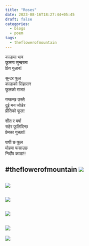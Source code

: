 ```yaml
---
title: "Roses"
date: 2023-08-16T18:27:44+05:45
draft: false
categories:
  - blogs
  - poem
tags:
  - theflowerofmountain
---
```


काडामा भाव  
फूलमा सुन्दरता  
प्रिय गुलाब! <!--more-->

सुन्दर फूल  
काडाको सिंहासन  
फूलको राजा!

गम्कन्छ उस्तै  
दुई मन जोडेर  
प्रीतिको फूल!

शीत र बर्षा  
सहेर फूलिदिन्छ  
प्रेमका गुच्छा!!

पापी छ फूल  
मोहमा फसाउछ  
निर्दोष काडा!!

#theflowerofmountain
![](https://biochemicalmind.wordpress.com/wp-content/uploads/2023/01/20191012_065354-1.jpg?w=572)
---
![](https://biochemicalmind.wordpress.com/wp-content/uploads/2023/01/20191012_065451.jpg?w=572)
---
![](https://biochemicalmind.wordpress.com/wp-content/uploads/2023/01/20190820_071837-1.jpg?w=921)
---
![](https://biochemicalmind.wordpress.com/wp-content/uploads/2023/01/20190820_071517-1.jpg?w=905)
---
![](https://biochemicalmind.wordpress.com/wp-content/uploads/2023/01/20190820_071857-1-1.jpg?w=795)
---
![](https://1.gravatar.com/avatar/a774ded4e924348d4c2f530ad871424a08c5f0abfaba0fd891069d6333bfcd6f?s=80&d=identicon&r=G)